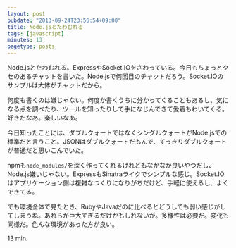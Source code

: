 ```yaml
---
layout: post
pubdate: "2013-09-24T23:56:54+09:00"
title: Node.jsとたわむれる
tags: [javascript]
minutes: 13
pagetype: posts
---
```

Node.jsとたわむれる。ExpressやSocket.IOをさわっている。今日もちょっとクセのあるチャットを書いた。Node.jsで何回目のチャットだろう。Socket.IOのサンプルは大体がチャットだから。

何度も書くのは嫌じゃない。何度か書くうちに分かってくることもあるし、気になる点を調べたり、ツールを知ったりして手になじんできて愛着もわいてくる。好きだなあ。楽しいなあ。

今日知ったことには、ダブルクォートではなくシングルクォートがNode.jsでの標準だと言うこと。JSONはダブルクォートだもんで、てっきりダブルクォートが普通だと思いこんでいた。

npmも`node_modules/`を深く作ってくれるけれどもなかなか良いやつだし、Node.js嫌いじゃない。ExpressもSinatraライクでシンプルな感じ。Socket.IOはアプリケーション側は複雑なつくりになりがちだけど、手軽に使えるし、よくできてる。

でも環境全体で見たとき、RubyやJavaだのに比べるとどうしても弱い感じがしてしまうね。あれらが巨大すぎるだけかもしれないが。多様性は必要だ。変化も同様だ。色んな環境があった方が良い。

13 min.
